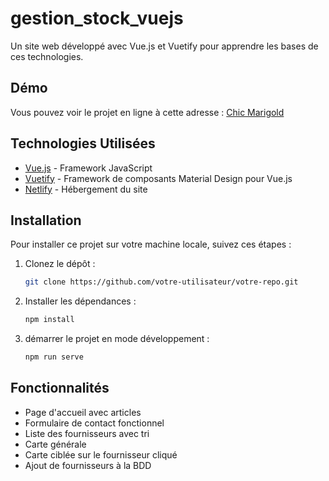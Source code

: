 # gestion_stock_vuejs

Un site web développé avec Vue.js et Vuetify pour apprendre les bases de ces technologies.

## Démo

Vous pouvez voir le projet en ligne à cette adresse : [Chic Marigold](https://main--chic-marigold-a9416e.netlify.app/)

## Technologies Utilisées

- [Vue.js](https://vuejs.org/) - Framework JavaScript
- [Vuetify](https://vuetifyjs.com/en/) - Framework de composants Material Design pour Vue.js
- [Netlify](https://www.netlify.com/) - Hébergement du site
  
## Installation

Pour installer ce projet sur votre machine locale, suivez ces étapes :

1. Clonez le dépôt :
   ```bash
   git clone https://github.com/votre-utilisateur/votre-repo.git

2. Installer les dépendances :
   
    ```sh
    npm install
    ```
3. démarrer le projet en mode développement :
   ```sh
   npm run serve
   ```
## Fonctionnalités
- Page d'accueil avec articles
- Formulaire de contact fonctionnel
- Liste des fournisseurs avec tri
- Carte générale
- Carte ciblée sur le fournisseur cliqué
- Ajout de fournisseurs à la BDD
